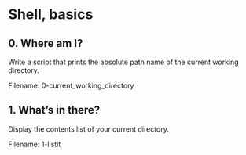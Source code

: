 Shell, basics
=============
## 0. Where am I?
Write a script that prints the absolute path name of the current working directory.

Filename: 0-current_working_directory

## 1. What’s in there?
Display the contents list of your current directory.

Filename: 1-listit


